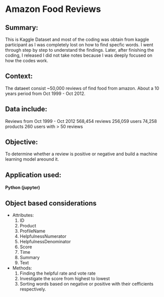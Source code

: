 # Amazon Food Reviews

## Summary:
This is Kaggle Dataset and most of the coding was obtain from kaggle participant as I was completely lost on how to find specfic words.
I went through step by step to understand the findings. Later, after finishing the coding, I released I did not take notes because I was deeply focused on how the codes work.

## Context:
The dataeet consist ~50,000 reviews of find food from amazon. About a 10 years period from Oct 1999 - Oct 2012.

## Data include:
Reviews from Oct 1999 - Oct 2012
568,454 reviews
256,059 users
74,258 products
260 users with > 50 reviews

## Objective: 
To determine whether a review is positive or negative and build a machine learning model areound it.

## Application used:
#### Python (jupyter)

## Object based considerations
  - Attributes:
    1. ID
    2. Product
    3. ProfileName
    4. HelpfulnessNumerator
    5. HelpfulnessDenominator
    6. Score
    7. Time
    8. Summary
    9. Text
   - Methods:
     1. Finding the helpful rate and vote rate
     2. Investigate the score from highest to lowest
     3. Sorting words based on negative or positive with their cefficients respectively.
